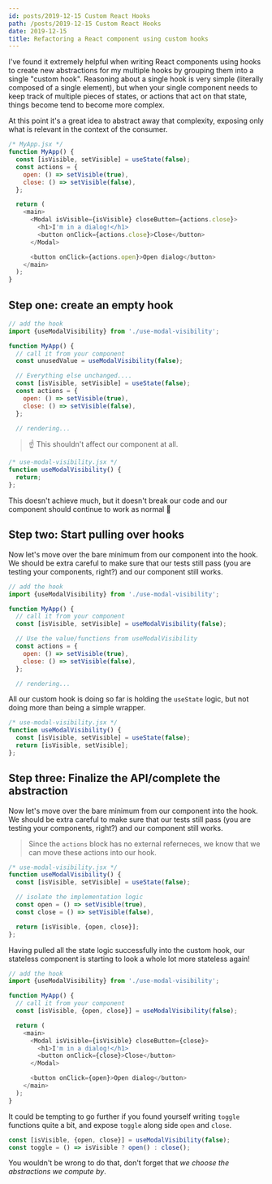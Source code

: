 ```yaml
---
id: posts/2019-12-15 Custom React Hooks
path: /posts/2019-12-15 Custom React Hooks
date: 2019-12-15
title: Refactoring a React component using custom hooks
---
```



I've found it extremely helpful when writing React components using hooks to create new abstractions for my multiple hooks by grouping them into a single "custom hook". Reasoning about a single hook is very simple (literally composed of a single element), but when your single component needs to keep track of multiple pieces of states, or actions that act on that state, things become tend to become more complex.

At this point it's a great idea to abstract away that complexity, exposing only what is relevant in the context of the consumer.


```js
/* MyApp.jsx */
function MyApp() {
  const [isVisible, setVisible] = useState(false);
  const actions = {
    open: () => setVisible(true),
    close: () => setVisible(false),
  };

  return (
    <main>
      <Modal isVisible={isVisible} closeButton={actions.close}>
        <h1>I'm in a dialog!</h1>
        <button onClick={actions.close}>Close</button>
      </Modal>

      <button onClick={actions.open}>Open dialog</button>
    </main>
  );
}
```


## Step one: create an empty hook

```js
// add the hook
import {useModalVisibility} from './use-modal-visibility';

function MyApp() {
  // call it from your component
  const unusedValue = useModalVisibility(false);

  // Everything else unchanged....
  const [isVisible, setVisible] = useState(false);
  const actions = {
    open: () => setVisible(true),
    close: () => setVisible(false),
  };

  // rendering...
```

> ☝️  This shouldn't affect our component at all.

```js
/* use-modal-visibility.jsx */
function useModalVisibility() {
  return;
};
```

This doesn't achieve much, but it doesn't break our code and our component should continue to work as normal 🤞


## Step two: Start pulling over hooks

Now let's move over the bare minimum from our component into the hook. We should be extra careful to make sure that our tests still pass (you are testing your components, right?) and our component still works.


```js
// add the hook
import {useModalVisibility} from './use-modal-visibility';

function MyApp() {
  // call it from your component
  const [isVisible, setVisible] = useModalVisibility(false);

  // Use the value/functions from useModalVisibility
  const actions = {
    open: () => setVisible(true),
    close: () => setVisible(false),
  };

  // rendering...
```

All our custom hook is doing so far is holding the `useState` logic, but not doing more than being a simple wrapper.

```js
/* use-modal-visibility.jsx */
function useModalVisibility() {
  const [isVisible, setVisible] = useState(false);
  return [isVisible, setVisible];
};
```

## Step three: Finalize the API/complete the abstraction

Now let's move over the bare minimum from our component into the hook. We should be extra careful to make sure that our tests still pass (you are testing your components, right?) and our component still works.

> Since the `actions` block has no external referneces, we know that we can move these actions into our hook.

```js
/* use-modal-visibility.jsx */
function useModalVisibility() {
  const [isVisible, setVisible] = useState(false);

  // isolate the implementation logic
  const open = () => setVisible(true),
  const close = () => setVisible(false),

  return [isVisible, {open, close}];
};
```

Having pulled all the state logic successfully into the custom hook, our stateless component is starting to look a whole lot more stateless again!

```js
// add the hook
import {useModalVisibility} from './use-modal-visibility';

function MyApp() {
  // call it from your component
  const [isVisible, {open, close}] = useModalVisibility(false);

  return (
    <main>
      <Modal isVisible={isVisible} closeButton={close}>
        <h1>I'm in a dialog!</h1>
        <button onClick={close}>Close</button>
      </Modal>

      <button onClick={open}>Open dialog</button>
    </main>
  );
}
```

It could be tempting to go further if you found yourself writing `toggle` functions quite a bit, and expose `toggle` along side `open` and `close`.
```js
const [isVisible, {open, close}] = useModalVisibility(false);
const toggle = () => isVisible ? open() : close();
```

You wouldn't be wrong to do that, don't forget that *_we choose the abstractions we compute by_*.

